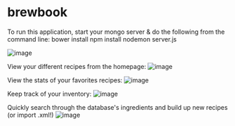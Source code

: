 # brewbook
To run this application, start your mongo server & do the following from the command line:
bower install
npm install
nodemon server.js

![image](https://github.com/hpalz/brewbook/assets/30097564/fef833c4-fb7a-4a1c-af1b-b428adeec306)

View your different recipes from the homepage:
![image](https://github.com/hpalz/brewbook/assets/30097564/a1590df9-2c2e-411c-91b2-b906cbe38028)

View the stats of your favorites recipes:
![image](https://github.com/hpalz/brewbook/assets/30097564/db9bc0ff-22b8-4e2b-8aa8-3ad59f111796)

Keep track of your inventory:
![image](https://github.com/hpalz/brewbook/assets/30097564/3e034004-cf5c-450b-8958-2b5276efd985)

Quickly search through the database's ingredients and build up new recipes (or import .xml!)
![image](https://github.com/hpalz/brewbook/assets/30097564/d5852f24-db37-4d65-8cea-e1ce443976cf)
